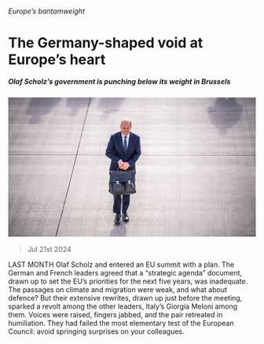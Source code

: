 ###### Europe’s bantamweight

# The Germany-shaped void at Europe’s heart 

##### Olaf Scholz’s government is punching below its weight in Brussels 

![image](images/20240727_EUP001.jpg) 

> Jul 21st 2024 

LAST MONTH Olaf Scholz and  entered an EU summit with a plan. The German and French leaders agreed that a “strategic agenda” document, drawn up to set the EU’s priorities for the next five years, was inadequate. The passages on climate and migration were weak, and what about defence? But their extensive rewrites, drawn up just before the meeting, sparked a revolt among the other leaders, Italy’s Giorgia Meloni among them. Voices were raised, fingers jabbed, and the pair retreated in humiliation. They had failed the most elementary test of the European Council: avoid springing surprises on your colleagues.

